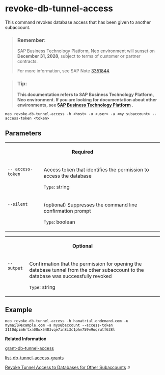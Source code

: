 <!-- loio616309ea0ce64065813d1400a70de402 -->

# revoke-db-tunnel-access

This command revokes database access that has been given to another subaccount.



> ### Remember:  
> SAP Business Technology Platform, Neo environment will sunset on **December 31, 2028**, subject to terms of customer or partner contracts.
> 
> For more information, see SAP Note [3351844](https://me.sap.com/notes/3351844).

> ### Tip:  
> **This documentation refers to SAP Business Technology Platform, Neo environment. If you are looking for documentation about other environments, see [SAP Business Technology Platform](https://help.sap.com/docs/btp/sap-business-technology-platform/sap-business-technology-platform?version=Cloud) .**



```
neo revoke-db-tunnel-access -h <host> -u <user> -a <my subaccount> --access-token <token>
```



## Parameters


<table>
<tr>
<th valign="top" colspan="2">

Required

</th>
</tr>
<tr>
<td valign="top">

`-- access-token`

</td>
<td valign="top">

Access token that identifies the permission to access the database

`Type`: string

</td>
</tr>
<tr>
<td valign="top">

`--silent`

</td>
<td valign="top">

\(optional\) Suppresses the command line confirmation prompt

`Type`: boolean

</td>
</tr>
</table>


<table>
<tr>
<th valign="top" colspan="2">

Optional

</th>
</tr>
<tr>
<td valign="top">

`--output`

</td>
<td valign="top">

Confirmation that the permission for opening the database tunnel from the other subaccount to the database was successfully revoked

`Type`: string

</td>
</tr>
</table>



## Example

```
neo revoke-db-tunnel-access -h hanatrial.ondemand.com -u mymail@example.com -a mysubaccount --access-token 31t0dpim6rtxa00wx5483vqe7in8i3c1phv759w9oqrutf638l
```

**Related Information**  


[grant-db-tunnel-access](grant-db-tunnel-access-7791e70.md "This command generates a token, which allows the members of another subaccount to access a database using a database tunnel.")

[list-db-tunnel-access-grants](list-db-tunnel-access-grants-21e4be8.md "This command lists all current database access permissions for databases in other subaccounts.")

[Revoke Tunnel Access to Databases for Other Subaccounts](https://help.sap.com/viewer/3fa880aa54b74110ae99ad01503fcd60/Cloud/en-US/a583f98202c44c408646f9885b45752a.html "You can revoke the permission to open database tunnels to an SAP HANA database in your subaccount for other subaccounts in the Neo environment.") :arrow_upper_right:

